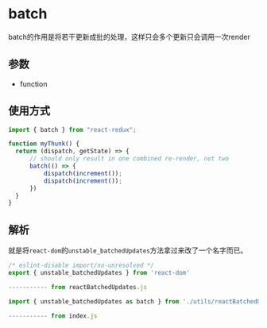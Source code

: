 # batch
batch的作用是将若干更新成批的处理，这样只会多个更新只会调用一次render
## 参数
- function
## 使用方式
```js
import { batch } from "react-redux";

function myThunk() {
  return (dispatch, getState) => {
      // should only result in one combined re-render, not two
      batch(() => {
          dispatch(increment());
          dispatch(increment());
      })
  }
}
```
## 解析
就是将`react-dom`的`unstable_batchedUpdates`方法拿过来改了一个名字而已。
```js
/* eslint-disable import/no-unresolved */
export { unstable_batchedUpdates } from 'react-dom'

----------- from reactBatchedUpdates.js
```
```js
import { unstable_batchedUpdates as batch } from './utils/reactBatchedUpdates'

----------- from index.js
```